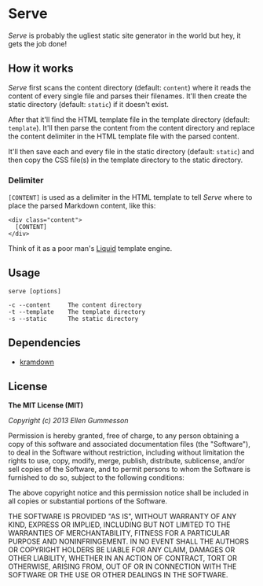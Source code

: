 # Serve

*Serve* is probably the ugliest static site generator in the world but hey, it gets the job done!

## How it works

*Serve* first scans the content directory (default: `content`) where it reads the content of every single file and parses their filenames. It'll then create the static directory (default: `static`) if it doesn't exist.

After that it'll find the HTML template file in the template directory (default: `template`). It'll then parse the content from the content directory  and replace the content delimiter in the HTML template file with the parsed content.

It'll then save each and every file in the static directory (default: `static`) and then copy the CSS file(s) in the template directory to the static directory.

### Delimiter

`[CONTENT]` is used as a delimiter in the HTML template to tell *Serve* where to place the parsed Markdown content, like this:

	<div class="content">
	  [CONTENT]
	</div>

Think of it as a poor man's [Liquid](http://liquidmarkup.org/ "Liquid") template engine.

## Usage

	serve [options]

	-c --content     The content directory
	-t --template    The template directory
	-s --static      The static directory

## Dependencies

- [kramdown](http://kramdown.rubyforge.org/ "kramdown")

## License

**The MIT License (MIT)**

*Copyright (c) 2013 Ellen Gummesson*

Permission is hereby granted, free of charge, to any person obtaining a copy of this software and associated documentation files (the "Software"), to deal in the Software without restriction, including without limitation the rights to use, copy, modify, merge, publish, distribute, sublicense, and/or sell copies of the Software, and to permit persons to whom the Software is furnished to do so, subject to the following conditions:

The above copyright notice and this permission notice shall be included in all copies or substantial portions of the Software.

THE SOFTWARE IS PROVIDED "AS IS", WITHOUT WARRANTY OF ANY KIND, EXPRESS OR IMPLIED, INCLUDING BUT NOT LIMITED TO THE WARRANTIES OF MERCHANTABILITY, FITNESS FOR A PARTICULAR PURPOSE AND NONINFRINGEMENT. IN NO EVENT SHALL THE AUTHORS OR COPYRIGHT HOLDERS BE LIABLE FOR ANY CLAIM, DAMAGES OR OTHER LIABILITY, WHETHER IN AN ACTION OF CONTRACT, TORT OR OTHERWISE, ARISING FROM, OUT OF OR IN CONNECTION WITH THE SOFTWARE OR THE USE OR OTHER DEALINGS IN THE SOFTWARE.
